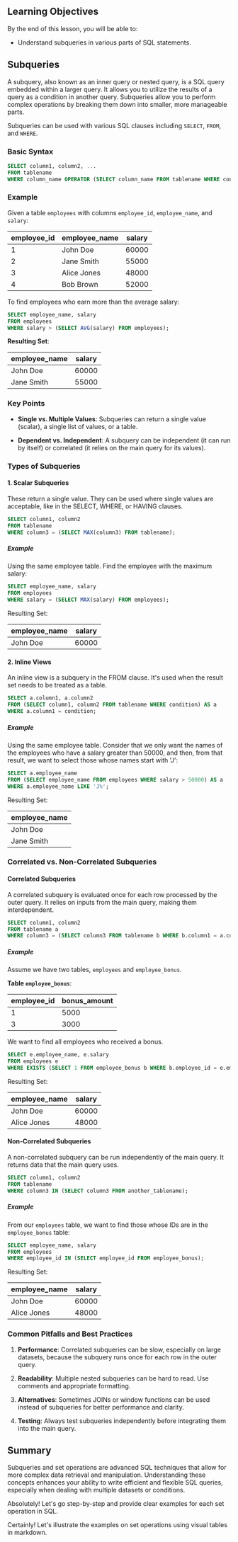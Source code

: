 
<!-- # SQL Subqueries and Set Operations -->

## Learning Objectives

By the end of this lesson, you will be able to:

- Understand subqueries in various parts of SQL statements.

## Subqueries

A subquery, also known as an inner query or nested query, is a SQL query embedded within a larger query. It allows you to utilize the results of a query as a condition in another query.  Subqueries allow you to perform complex operations by breaking them down into smaller, more manageable parts.

Subqueries can be used with various SQL clauses including `SELECT`, `FROM`, and `WHERE`.

### Basic Syntax

```sql
SELECT column1, column2, ...
FROM tablename
WHERE column_name OPERATOR (SELECT column_name FROM tablename WHERE condition);
```

### Example

Given a table `employees` with columns `employee_id`, `employee_name`, and `salary`:

| employee_id | employee_name | salary  |
|-------------|---------------|---------|
| 1           | John Doe      | 60000   |
| 2           | Jane Smith    | 55000   |
| 3           | Alice Jones   | 48000   |
| 4           | Bob Brown     | 52000   |


To find employees who earn more than the average salary:

```sql
SELECT employee_name, salary
FROM employees
WHERE salary > (SELECT AVG(salary) FROM employees);
```

**Resulting Set**:

| employee_name | salary  |
|---------------|---------|
| John Doe      | 60000   |
| Jane Smith    | 55000   |


### Key Points
  
- **Single vs. Multiple Values**: Subqueries can return a single value (scalar), a single list of values, or a table.

- **Dependent vs. Independent**: A subquery can be independent (it can run by itself) or correlated (it relies on the main query for its values).

### Types of Subqueries

#### 1. **Scalar Subqueries**

These return a single value. They can be used where single values are acceptable, like in the SELECT, WHERE, or HAVING clauses.

```sql
SELECT column1, column2
FROM tablename
WHERE column3 = (SELECT MAX(column3) FROM tablename);
```

##### Example

Using the same employee table. Find the employee with the maximum salary:

```sql
SELECT employee_name, salary
FROM employees
WHERE salary = (SELECT MAX(salary) FROM employees);
```

Resulting Set:

| employee_name | salary  |
|---------------|---------|
| John Doe      | 60000   |


#### 2. **Inline Views**

An inline view is a subquery in the FROM clause. It's used when the result set needs to be treated as a table.

```sql
SELECT a.column1, a.column2
FROM (SELECT column1, column2 FROM tablename WHERE condition) AS a
WHERE a.column1 = condition;
```

##### Example

Using the same employee table. Consider that we only want the names of the employees who have a salary greater than 50000, and then, from that result, we want to select those whose names start with 'J':

```sql
SELECT a.employee_name
FROM (SELECT employee_name FROM employees WHERE salary > 50000) AS a
WHERE a.employee_name LIKE 'J%';
```

Resulting Set:

| employee_name |
|---------------|
| John Doe      |
| Jane Smith    |


### Correlated vs. Non-Correlated Subqueries


#### **Correlated Subqueries**

A correlated subquery is evaluated once for each row processed by the outer query. It relies on inputs from the main query, making them interdependent.

```sql
SELECT column1, column2
FROM tablename a
WHERE column3 = (SELECT column3 FROM tablename b WHERE b.column1 = a.column1);
```

##### Example

Assume we have two tables, `employees` and `employee_bonus`. 

**Table `employee_bonus`**:

| employee_id | bonus_amount |
|-------------|--------------|
| 1           | 5000         |
| 3           | 3000         |

We want to find all employees who received a bonus.

```sql
SELECT e.employee_name, e.salary
FROM employees e
WHERE EXISTS (SELECT 1 FROM employee_bonus b WHERE b.employee_id = e.employee_id);
```

Resulting Set:

| employee_name | salary  |
|---------------|---------|
| John Doe      | 60000   |
| Alice Jones   | 48000   |


#### **Non-Correlated Subqueries**

A non-correlated subquery can be run independently of the main query. It returns data that the main query uses.

```sql
SELECT column1, column2
FROM tablename
WHERE column3 IN (SELECT column3 FROM another_tablename);
```

##### Example

From our `employees` table, we want to find those whose IDs are in the `employee_bonus` table:

```sql
SELECT employee_name, salary
FROM employees
WHERE employee_id IN (SELECT employee_id FROM employee_bonus);
```

Resulting Set:

| employee_name | salary  |
|---------------|---------|
| John Doe      | 60000   |
| Alice Jones   | 48000   |


### Common Pitfalls and Best Practices

1. **Performance**: Correlated subqueries can be slow, especially on large datasets, because the subquery runs once for each row in the outer query.

2. **Readability**: Multiple nested subqueries can be hard to read. Use comments and appropriate formatting.

3. **Alternatives**: Sometimes JOINs or window functions can be used instead of subqueries for better performance and clarity.

4. **Testing**: Always test subqueries independently before integrating them into the main query.



## Summary

Subqueries and set operations are advanced SQL techniques that allow for more complex data retrieval and manipulation. Understanding these concepts enhances your ability to write efficient and flexible SQL queries, especially when dealing with multiple datasets or conditions.

Absolutely! Let's go step-by-step and provide clear examples for each set operation in SQL.

Certainly! Let's illustrate the examples on set operations using visual tables in markdown.


